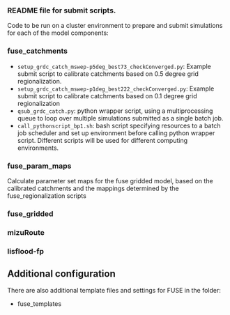 ### README file for submit scripts.

Code to be run on a cluster environment to prepare and submit simulations for each of the model components:

### fuse_catchments
 - `setup_grdc_catch_mswep-p5deg_best73_checkConverged.py`: Example submit script to calibrate catchments based on 0.5 degree grid regionalization.
 - `setup_grdc_catch_mswep-p1deg_best222_checkConverged.py`: Example submit script to calibrate catchments based on 0.1 degree grid regionalization
 - `qsub_grdc_catch.py`: python wrapper script, using a multiprocessing queue to loop over multiple simulations submitted as a single batch job.
 - `call_pythonscript_bp1.sh`: bash script specifying resources to a batch job scheduler and set up environment before calling python wrapper script. Different scripts will be used for different computing environments.

### fuse_param_maps
Calculate parameter set maps for the fuse gridded model, based on the calibrated catchments and the mappings determined by the fuse_regionalization scripts

### fuse_gridded


### mizuRoute


### lisflood-fp

## Additional configuration
There are also additional template files and settings for FUSE in the folder:
 - fuse_templates

